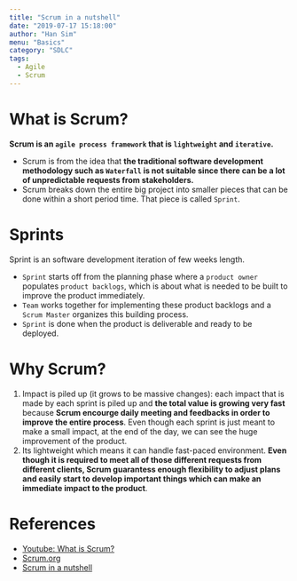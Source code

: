 ```yaml
---
title: "Scrum in a nutshell"
date: "2019-07-17 15:18:00"
author: "Han Sim"
menu: "Basics"
category: "SDLC"
tags:
  - Agile
  - Scrum
---
```


# What is Scrum?

**Scrum is an `agile process framework` that is `lightweight` and `iterative`.**

- Scrum is from the idea that **the traditional software development methodology such as `Waterfall` is not suitable since there can be a lot of unpredictable requests from stakeholders.**
- Scrum breaks down the entire big project into smaller pieces that can be done within a short period time. That piece is called `Sprint`. 

# Sprints

Sprint is an software development iteration of few weeks length.

- `Sprint` starts off from the planning phase where a `product owner` populates `product backlogs`, which is about what is needed to be built to improve the product immediately. 
- `Team` works together for implementing these product backlogs and a `Scrum Master` organizes this building process. 
- `Sprint` is done when the product is deliverable and ready to be deployed.

# Why Scrum?

1. Impact is piled up (it grows to be massive changes): each impact that is made by each sprint is piled up and **the total value is growing very fast** because **Scrum encourge daily meeting and feedbacks in order to improve the entire process**. Even though each sprint is just meant to make a small impact, at the end of the day, we can see the huge improvement of the product.
2. Its lightweight which means it can handle fast-paced environment. **Even though it is required to meet all of those different requests from different clients, Scrum guarantess enough flexibility to adjust plans and easily start to develop important things which can make an immediate impact to the product**.

# References

- [Youtube: What is Scrum?](https://www.youtube.com/watch?v=RaaBrPCo_Mw)
- [Scrum.org](https://www.scrum.org/resources/what-is-scrum?gclid=CjwKCAjw67XpBRBqEiwA5RCocZOS_x3vf3faL0S5O4p8LfpH-vGdtba867ZhMISOXA93A5AbGoubuRoCVgcQAvD_BwE)
- [Scrum in a nutshell](https://agilepainrelief.com/notesfromatooluser/2006/11/scrum_in_a_nuts-2.html?gclid=CjwKCAjw67XpBRBqEiwA5RCoceW79ZW5yMC0WI1VIUpO4LoVOi_jshnWzt26RAdhNXsTm-R5VPRzsxoCpK8QAvD_BwE#.XS625pNKhgg)